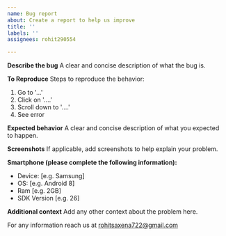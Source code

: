 ```yaml
---
name: Bug report
about: Create a report to help us improve
title: ''
labels: ''
assignees: rohit290554

---
```


**Describe the bug**
A clear and concise description of what the bug is.

**To Reproduce**
Steps to reproduce the behavior:
1. Go to '...'
2. Click on '....'
3. Scroll down to '....'
4. See error

**Expected behavior**
A clear and concise description of what you expected to happen.

**Screenshots**
If applicable, add screenshots to help explain your problem.

**Smartphone (please complete the following information):**
 - Device: [e.g. Samsung]
 - OS: [e.g. Android 8]
 - Ram [e.g. 2GB]
 - SDK Version [e.g. 26]

**Additional context**
Add any other context about the problem here.

For any information reach us at rohitsaxena722@gmail.com
